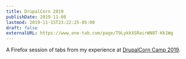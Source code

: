 ```yaml
---
title: DrupalCorn 2019
publishDate: 2019-11-08
lastmod: 2019-11-15T23:22:25-05:00
draft: false
externalURL: https://www.one-tab.com/page/T9LykkXSRairWN8T-Kk1Wg
---
```


A Firefox session of tabs from my experience at [DrupalCorn Camp 2019](https://www.one-tab.com/page/T9LykkXSRairWN8T-Kk1Wg).
